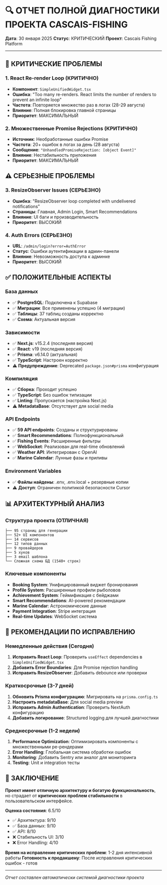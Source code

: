 # 🔍 ОТЧЕТ ПОЛНОЙ ДИАГНОСТИКИ ПРОЕКТА CASCAIS-FISHING

**Дата**: 30 января 2025
**Статус**: КРИТИЧЕСКИЙ
**Проект**: Cascais Fishing Platform

---

## 🚨 КРИТИЧЕСКИЕ ПРОБЛЕМЫ

### 1. **React Re-render Loop (КРИТИЧНО)**
- **Компонент**: `SimpleUnifiedWidget.tsx`
- **Ошибка**: "Too many re-renders. React limits the number of renders to prevent an infinite loop"
- **Частота**: Повторяется множество раз в логах (28-29 августа)
- **Влияние**: Полная блокировка главной страницы
- **Приоритет**: МАКСИМАЛЬНЫЙ

### 2. **Множественные Promise Rejections (КРИТИЧНО)**
- **Источник**: Необработанные ошибки Promise
- **Частота**: 20+ ошибок в логах за день (28 августа)
- **Сообщение**: `"UnhandledPromiseRejection: [object Event]"`
- **Влияние**: Нестабильность приложения
- **Приоритет**: МАКСИМАЛЬНЫЙ

## ⚠️ СЕРЬЕЗНЫЕ ПРОБЛЕМЫ

### 3. **ResizeObserver Issues (СЕРЬЕЗНО)**
- **Ошибка**: "ResizeObserver loop completed with undelivered notifications"
- **Страницы**: Главная, Admin Login, Smart Recommendations
- **Влияние**: UI баги и производительность
- **Приоритет**: ВЫСОКИЙ

### 4. **Auth Errors (СЕРЬЕЗНО)**
- **URL**: `/admin/login?error=AuthError`
- **Статус**: Ошибки аутентификации в админ-панели
- **Влияние**: Невозможность доступа к админке
- **Приоритет**: ВЫСОКИЙ

## ✅ ПОЛОЖИТЕЛЬНЫЕ АСПЕКТЫ

### База данных
- ✅ **PostgreSQL**: Подключена к Supabase
- ✅ **Миграции**: Все применены успешно (4 миграции)
- ✅ **Таблицы**: 37 таблиц созданы корректно
- ✅ **Схема**: Актуальная версия

### Зависимости
- ✅ **Next.js**: v15.2.4 (последняя версия)
- ✅ **React**: v19 (последняя версия)
- ✅ **Prisma**: v6.14.0 (актуальная)
- ✅ **TypeScript**: Настроен корректно
- ⚠️ **Предупреждение**: Deprecated `package.json#prisma` конфигурация

### Компиляция
- ✅ **Сборка**: Проходит успешно
- ✅ **TypeScript**: Без ошибок типизации
- ✅ **Linting**: Пропускается (настройка Next.js)
- ⚠️ **MetadataBase**: Отсутствует для social media

### API Endpoints
- ✅ **59 API endpoints**: Созданы и структурированы
- ✅ **Smart Recommendations**: Полнофункциональный
- ✅ **Fishing Events**: Расширенные фильтры
- ✅ **WebSocket**: Реализован для real-time обновлений
- ✅ **Weather API**: Интегрирован с OpenAI
- ✅ **Marine Calendar**: Лунные фазы и приливы

### Environment Variables
- ✅ **Файлы найдены**: .env, .env.local + резервные копии
- ⚠️ **Доступ**: Ограничен политикой безопасности Cursor

## 📊 АРХИТЕКТУРНЫЙ АНАЛИЗ

### Структура проекта (ОТЛИЧНАЯ)
```
├── 95 страниц для генерации
├── 52+ UI компонентов
├── 14 сервисов
├── 12 типов данных
├── 9 провайдеров
├── 5 хуков
├── 3 email шаблона
└── Сложная схема БД (1540+ строк)
```

### Ключевые компоненты
- **Booking System**: Унифицированный виджет бронирования
- **Profile System**: Расширенные профили рыболовов
- **Achievement System**: Геймификация с бейджами
- **Smart Recommendations**: AI-powered рекомендации
- **Marine Calendar**: Астрономические данные
- **Payment Integration**: Stripe интеграция
- **Real-time Updates**: WebSocket система

## 🎯 РЕКОМЕНДАЦИИ ПО ИСПРАВЛЕНИЮ

### Немедленные действия (Сегодня)
1. **Исправить React Loop**: Проверить `useEffect` dependencies в `SimpleUnifiedWidget.tsx`
2. **Добавить Error Boundaries**: Для Promise rejection handling
3. **Исправить ResizeObserver**: Добавить debounce или проверки

### Краткосрочные (3-7 дней)
1. **Обновить Prisma конфигурацию**: Мигрировать на `prisma.config.ts`
2. **Настроить metadataBase**: Для social media preview
3. **Исправить Admin Authentication**: Проверить NextAuth конфигурацию
4. **Добавить логирование**: Structured logging для лучшей диагностики

### Среднесрочные (1-2 недели)
1. **Performance Optimization**: Оптимизировать компоненты с множественными ре-рендерами
2. **Error Handling**: Глобальная система обработки ошибок
3. **Monitoring**: Добавить Sentry или аналог для мониторинга
4. **Testing**: Unit и integration тесты

## 🏁 ЗАКЛЮЧЕНИЕ

**Проект имеет отличную архитектуру и богатую функциональность**, но страдает от **критических проблем стабильности** в пользовательском интерфейсе.

**Оценка состояния**: 6.5/10
- ✅ Архитектура: 9/10
- ✅ База данных: 9/10
- ✅ API: 8/10
- ❌ Стабильность UI: 3/10
- ❌ Error Handling: 4/10

**Время на исправление критических проблем**: 1-2 дня интенсивной работы
**Готовность к продакшену**: После исправления критических ошибок - готов

---

*Отчет составлен автоматически системой диагностики проекта*
